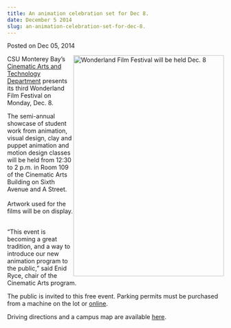 ```yaml
---
title: An animation celebration set for Dec 8.
date: December 5 2014
slug: an-animation-celebration-set-for-dec-8.
---
```


 



<span class="date">Posted on Dec 05, 2014    </span>
<p><img alt="Wonderland Film Festival will be held Dec. 8" src="https://news.csumb.edu/sites/default/files/65/attachments/news/images/wonderland_film_festival_for_web.jpg" style="width:350px; height:514px; float:right">CSU Monterey Bay&#x2019;s
<a href="https://csumb.edu/tat" rel="nofollow">Cinematic Arts and
Technology Department</a> presents its third Wonderland Film
Festival on Monday, Dec. 8.</img></p>
<p>The semi-annual showcase of student work from animation, visual
design, clay and puppet animation and motion design classes will be
held from 12:30 to 2 p.m. in Room 109 of the Cinematic Arts
Building on Sixth Avenue and A Street.<br>
<br>
Artwork used for the films will be on display.</br></br></p>
<p>&#x201C;This event is becoming a great tradition, and a way to
introduce our new animation program to the public,&#x201D; said Enid Ryce,
chair of the Cinematic Arts program.</p>
<p>The public is invited to this free event. Parking permits must
be purchased from a machine on the lot or <a href="https://parking.csumb.edu/buy-permit" rel="nofollow">online</a>.</p>
<p>Driving directions and a campus map are available <a href="https://csumb.edu/maps" rel="nofollow">here</a>.</p>
<p>&#xA0;</p>
<p>&#xA0;</p>
<p><br>
&#xA0;</br></p>





 
